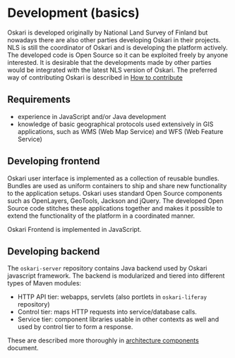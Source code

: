 # Development (basics)

Oskari is developed originally by National Land Survey of Finland but nowadays there are also other parties developing Oskari in their projects. NLS is still the coordinator of Oskari and is developing the platform actively. The developed code is Open Source so it can be exploited freely by anyone interested. It is desirable that the developments made by other parties would be integrated with the latest NLS version of Oskari. The preferred way of contributing Oskari is described in [How to contribute](/documentation/development/how-to-contribute)

## Requirements

* experience in JavaScript and/or Java development
* knowledge of basic geographical protocols used extensively in GIS applications, such as WMS (Web Map Service) and WFS (Web Feature Service)

## Developing frontend

Oskari user interface is implemented as a collection of reusable bundles. Bundles are used as uniform containers to ship and share new functionality to the application setups. Oskari uses standard Open Source components such as OpenLayers, GeoTools, Jackson and jQuery. The developed Open Source code stitches these applications together and makes it possible to extend the functionality of the platform in a coordinated manner.

Oskari Frontend is implemented in JavaScript.

## Developing backend

The `oskari-server` repository contains Java backend used by Oskari javascript framework. The backend is modularized and tiered into different types of Maven modules:
* HTTP API tier: webapps, servlets (also portlets in `oskari-liferay` repository)
* Control tier: maps HTTP requests into service/database calls.
* Service tier: component libraries usable in other contexts as well and used by control tier to form a response.

These are described more thoroughly in [architecture components](/documentation/architecture/components) document.
